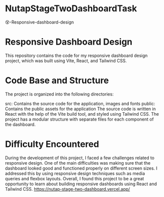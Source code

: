 # NutapStageTwoDashboardTask
😵-Responsive-dashboard-design

# Responsive Dashboard Design
This repository contains the code for my responsive dashboard design project, which was built using Vite, React, and Tailwind CSS.

# Code Base and Structure
The project is organized into the following directories:

src: Contains the source code for the application, images and fonts
public: Contains the public assets for the application
The source code is written in React with the help of the Vite build tool, and styled using Tailwind CSS. The project has a modular structure with separate files for each component of the dashboard.

# Difficulty Encountered
During the development of this project, I faced a few challenges related to responsive design. One of the main difficulties was making sure that the dashboard looked good and functioned properly on different screen sizes. I addressed this by using responsive design techniques such as media queries and flexbox layouts.
Overall, I found this project to be a great opportunity to learn about building responsive dashboards using React and Tailwind CSS.
https://nutap-stage-two-dashboard.vercel.app/
